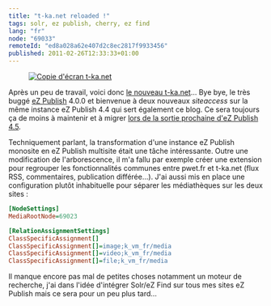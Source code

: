 ```yaml
---
title: "t-ka.net reloaded !"
tags: solr, ez publish, cherry, ez find
lang: "fr"
node: "69033"
remoteId: "ed8a028a62e407d2c8ec2817f9933456"
published: 2011-02-26T12:33:33+01:00
---
```

<figure class="object-center"><a href="http://t-ka.net"><img loading="lazy" src="/images/660x/copie-d-ecran-t-ka-net.jpg" alt="Copie d'écran t-ka.net">
</a></figure>


Après un peu de travail, voici donc [le nouveau t-ka.net](http://t-ka.net)… Bye bye, le très buggé [eZ Publish](/tag/ez-publish) 4.0.0 et bienvenue à deux nouveaux *siteaccess* sur la même instance eZ Publish 4.4 qui sert également ce blog. Ce sera toujours ça de moins à maintenir et à migrer [lors de la sortie prochaine d'eZ Publish 4.5](http://share.ez.no/blogs/ez/ez-publish-community-project-matterhorn-4.5-beta-1).


Techniquement parlant, la transformation d'une instance eZ Publish monosite en eZ Publish multisite était une tâche intéressante. Outre une modification de l'arborescence, il m'a fallu par exemple créer une extension pour regrouper les fonctionnalités communes entre pwet.fr et t-ka.net (flux RSS, commentaires, publication différée…). J'ai aussi mis en place une configuration plutôt inhabituelle pour séparer les médiathèques sur les deux sites :

```ini
[NodeSettings]
MediaRootNode=69023

[RelationAssignmentSettings]
ClassSpecificAssignment[]
ClassSpecificAssignment[]=image;k_vm_fr/media
ClassSpecificAssignment[]=video;k_vm_fr/media
ClassSpecificAssignment[]=file;k_vm_fr/media
```

Il manque encore pas mal de petites choses notamment un moteur de recherche, j'ai dans l'idée d'intégrer Solr/eZ Find sur tous mes sites eZ Publish mais ce sera pour un peu plus tard…

